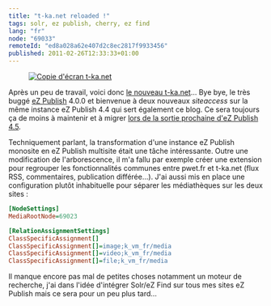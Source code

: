 ```yaml
---
title: "t-ka.net reloaded !"
tags: solr, ez publish, cherry, ez find
lang: "fr"
node: "69033"
remoteId: "ed8a028a62e407d2c8ec2817f9933456"
published: 2011-02-26T12:33:33+01:00
---
```

<figure class="object-center"><a href="http://t-ka.net"><img loading="lazy" src="/images/660x/copie-d-ecran-t-ka-net.jpg" alt="Copie d'écran t-ka.net">
</a></figure>


Après un peu de travail, voici donc [le nouveau t-ka.net](http://t-ka.net)… Bye bye, le très buggé [eZ Publish](/tag/ez-publish) 4.0.0 et bienvenue à deux nouveaux *siteaccess* sur la même instance eZ Publish 4.4 qui sert également ce blog. Ce sera toujours ça de moins à maintenir et à migrer [lors de la sortie prochaine d'eZ Publish 4.5](http://share.ez.no/blogs/ez/ez-publish-community-project-matterhorn-4.5-beta-1).


Techniquement parlant, la transformation d'une instance eZ Publish monosite en eZ Publish multisite était une tâche intéressante. Outre une modification de l'arborescence, il m'a fallu par exemple créer une extension pour regrouper les fonctionnalités communes entre pwet.fr et t-ka.net (flux RSS, commentaires, publication différée…). J'ai aussi mis en place une configuration plutôt inhabituelle pour séparer les médiathèques sur les deux sites :

```ini
[NodeSettings]
MediaRootNode=69023

[RelationAssignmentSettings]
ClassSpecificAssignment[]
ClassSpecificAssignment[]=image;k_vm_fr/media
ClassSpecificAssignment[]=video;k_vm_fr/media
ClassSpecificAssignment[]=file;k_vm_fr/media
```

Il manque encore pas mal de petites choses notamment un moteur de recherche, j'ai dans l'idée d'intégrer Solr/eZ Find sur tous mes sites eZ Publish mais ce sera pour un peu plus tard…

